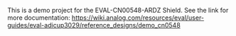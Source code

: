 This is a demo project for the EVAL-CN00548-ARDZ Shield.
See the link for more documentation:
https://wiki.analog.com/resources/eval/user-guides/eval-adicup3029/reference_designs/demo_cn0548